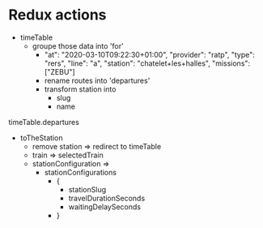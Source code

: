 # Redux actions

- timeTable
  - groupe those data into 'for'
    - "at": "2020-03-10T09:22:30+01:00",
      "provider": "ratp",
      "type": "rers",
      "line": "a",
      "station": "chatelet+les+halles",
      "missions": ["ZEBU"]
    - rename routes into 'departures'
    - transform station into
      - slug
      - name

timeTable.departures

- toTheStation
  - remove station => redirect to timeTable
  - train => selectedTrain
  - stationConfiguration =>
    - stationConfigurations
      - {
        - stationSlug
        - travelDurationSeconds
        - waitingDelaySeconds
      - }